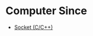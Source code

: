 # Computer Since

- [Socket (C/C++)](https://github.com/goodluck3301/computer-since/tree/main/Socket#socket)

